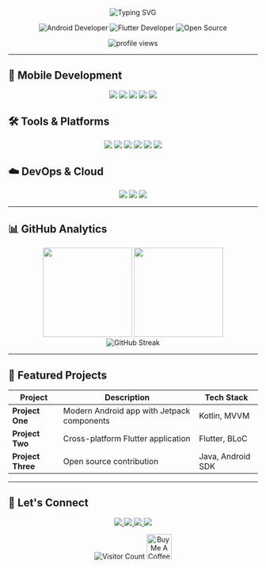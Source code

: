 <div align="center">
  <img src="https://readme-typing-svg.herokuapp.com?font=Fira+Code&weight=700&size=28&duration=4000&pause=1000&color=00F72D&background=000000&center=true&vCenter=true&width=800&height=50&lines=console.log(%22Hello%2C+World!%22);Navneet+Sheoran+Here👋;Android+%7C+Flutter+Developer;Open+Source+Contributor;Tech+Enthusiast" alt="Typing SVG" />
  
  ![Android Developer](https://img.shields.io/badge/-Android%20Developer-3DDC84?style=flat&logo=android&logoColor=white)
  ![Flutter Developer](https://img.shields.io/badge/-Flutter%20Developer-02569B?style=flat&logo=flutter&logoColor=white)
  ![Open Source](https://img.shields.io/badge/-Open%20Source-181717?style=flat&logo=github&logoColor=white)
  
  <img src="https://komarev.com/ghpvc/?username=Navneetsheoran07&label=Profile+Views&color=blueviolet&style=flat" alt="profile views" />
</div>

---

## 📱 **Mobile Development**
<p align="center"> 
  <img src="https://img.shields.io/badge/Android-3DDC84?logo=android&logoColor=white&style=for-the-badge"> 
  <img src="https://img.shields.io/badge/Flutter-02569B?logo=flutter&logoColor=white&style=for-the-badge"> 
  <img src="https://img.shields.io/badge/Kotlin-0095D5?logo=kotlin&logoColor=white&style=for-the-badge"> 
  <img src="https://img.shields.io/badge/Dart-0175C2?logo=dart&logoColor=white&style=for-the-badge"> 
  <img src="https://img.shields.io/badge/Java-ED8B00?logo=java&logoColor=white&style=for-the-badge"> 
</p>

## 🛠 **Tools & Platforms**
<p align="center"> 
  <img src="https://img.shields.io/badge/Android_Studio-3DDC84?logo=android-studio&logoColor=white&style=for-the-badge"> 
  <img src="https://img.shields.io/badge/Firebase-FFCA28?logo=firebase&logoColor=white&style=for-the-badge"> 
  <img src="https://img.shields.io/badge/Git-F05032?logo=git&logoColor=white&style=for-the-badge"> 
  <img src="https://img.shields.io/badge/Figma-F24E1E?logo=figma&logoColor=white&style=for-the-badge"> 
  <img src="https://img.shields.io/badge/GitLab-330F63?logo=gitlab&logoColor=white&style=for-the-badge"> 
  <img src="https://img.shields.io/badge/WordPress-21759B?logo=wordpress&logoColor=white&style=for-the-badge"> 
</p>

## ☁️ **DevOps & Cloud**
<p align="center"> 
  <img src="https://img.shields.io/badge/AWS-232F3E?logo=amazon-aws&logoColor=white&style=for-the-badge"> 
  <img src="https://img.shields.io/badge/Google_Cloud-4285F4?logo=google-cloud&logoColor=white&style=for-the-badge"> 
  <img src="https://img.shields.io/badge/Linux-FCC624?logo=linux&logoColor=black&style=for-the-badge"> 
</p>

---

## 📊 **GitHub Analytics**
<div align="center"> 
  <img height="180em" src="https://github-readme-stats.vercel.app/api?username=Navneetsheoran07&show_icons=true&theme=radical&include_all_commits=true&count_private=true&hide_border=true"/> 
  <img height="180em" src="https://github-readme-stats.vercel.app/api/top-langs/?username=Navneetsheoran07&layout=compact&langs_count=8&theme=radical&hide_border=true"/> 
</div>

<div align="center"> 
  <img src="https://github-readme-streak-stats.herokuapp.com/?user=Navneetsheoran07&theme=radical&hide_border=true" alt="GitHub Streak"/> 
</div>

---

## 🚀 **Featured Projects**

| Project | Description | Tech Stack 
|---------|-------------|------------
| **Project One** | Modern Android app with Jetpack components | Kotlin, MVVM 
| **Project Two** | Cross-platform Flutter application | Flutter, BLoC 
| **Project Three** | Open source contribution | Java, Android SDK 

---


## 🤝 **Let's Connect**
<p align="center"> 
  <a href="https://www.linkedin.com/in/navneet-sheoran/" target="_blank">
    <img src="https://img.shields.io/badge/LinkedIn-0077B5?logo=linkedin&logoColor=white&style=for-the-badge">
  </a> 
 
  <a href="https://dev.to/navneetsheoran" target="_blank">
    <img src="https://img.shields.io/badge/Dev.to-0A0A0A?logo=dev.to&logoColor=white&style=for-the-badge">
  </a> 
  <a href="https://gitlab.com/navneetsheoran" target="_blank">
    <img src="https://img.shields.io/badge/GitLab-330F63?logo=gitlab&logoColor=white&style=for-the-badge">
  </a> 
  <a href="https://instagram.com/Sheoran_sahaab" target="_blank">
    <img src="https://img.shields.io/badge/Instagram-E4405F?logo=instagram&logoColor=white&style=for-the-badge">
  </a> 
</p>

<div align="center">
  <img src="https://profile-counter.glitch.me/Navneetsheoran07/count.svg" alt="Visitor Count" />
  
  <a href="https://www.buymeacoffee.com/navneetshep" target="_blank">
    <img src="https://cdn.buymeacoffee.com/buttons/v2/default-yellow.png" height="50" alt="Buy Me A Coffee"/>
  </a>
</div>
